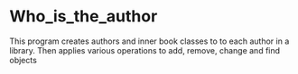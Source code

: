 # Who_is_the_author
This program creates authors and inner book classes to to each author in a library. Then applies various operations to add, remove, change and find objects
